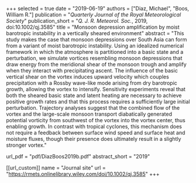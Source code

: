 +++
selected = true
date = "2019-06-19"
authors = ["Diaz, Michael", "Boos, William R."]
publication = "*Quarterly Journal of the Royal Meteorological Society*"
publication_short = "*Q. J. R. Meteorol. Soc.*, 2019, doi:10.1002/qj.3585"
title = "Monsoon depression amplification by moist barotropic instability in a vertically sheared environment"
abstract = "This study makes the case that monsoon depressions over South Asia can form from a variant of moist barotropic instability. Using an idealized numerical framework in which the atmosphere is partitioned into a basic state and a perturbation, we simulate vortices resembling monsoon depressions that draw energy from the meridional shear of the monsoon trough and amplify when they interact with precipitating ascent. The influence of the basic vertical shear on the vortex induces upward velocity which couples precipitation with a Rossby wave-like mode arising from dry barotropic growth, allowing the vortex to intensify. Sensitivity experiments reveal that both the sheared basic state and latent heating are necessary to achieve positive growth rates and that this process requires a sufficiently large initial perturbation. Trajectory analyses suggest that the combined flow of the vortex and the large-scale monsoon transport diabatically generated potential vorticity from southwest of the vortex into the vortex center, thus enabling growth. In contrast with tropical cyclones, this mechanism does not require a feedback between surface wind speed and surface heat and moisture fluxes, though their presence does ultimately result in a slightly stronger vortex."

url_pdf = "pdf/DiazBoos2019b.pdf"
abstract_short =  "2019"

[[url_custom]]
    name = "Journal site"
    url = "https://rmets.onlinelibrary.wiley.com/doi/10.1002/qj.3585"
+++

